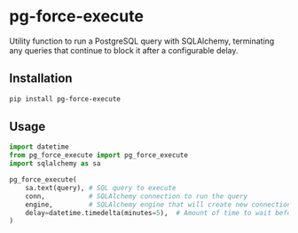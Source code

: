 # pg-force-execute

Utility function to run a PostgreSQL query with SQLAlchemy, terminating any queries that continue to block it after a configurable delay.


## Installation

```bash
pip install pg-force-execute
```


## Usage

```python
import datetime
from pg_force_execute import pg_force_execute
import sqlalchemy as sa

pg_force_execute(
    sa.text(query), # SQL query to execute
    conn,           # SQLAlchemy connection to run the query
    engine,         # SQLAlchemy engine that will create new connections to cancel blocking queries
    delay=datetime.timedelta(minutes=5),  # Amount of time to wait before cancelling queries
)
```
